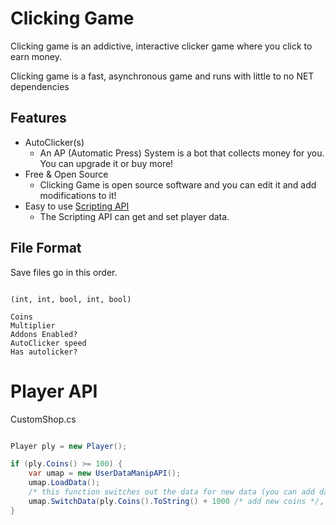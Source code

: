 # Clicking Game

Clicking game is an addictive, interactive clicker game where you click to earn money.

Clicking game is a fast, asynchronous game and runs with little to no NET dependencies

## Features

- AutoClicker(s)
	- An AP (Automatic Press) System is a bot that collects money for you. You can upgrade it or buy more!
- Free & Open Source
	- Clicking Game is open source software and you can edit it and add modifications to it!
- Easy to use [Scripting API](#player-api)
	- The Scripting API can get and set player data.

## File Format

Save files go in this order.

```

(int, int, bool, int, bool)

Coins
Multiplier
Addons Enabled?
AutoClicker speed
Has autolicker?

```

# Player API

CustomShop.cs

```csharp

Player ply = new Player();

if (ply.Coins() >= 100) {
	var umap = new UserDataManipAPI();
	umap.LoadData();
	/* this function switches out the data for new data (you can add data using inceptions) */
	umap.SwitchData(ply.Coins().ToString() + 1000 /* add new coins */, ply.Multiplier().ToString(), ply.HasAddonsEnabled().ToString(), ply.APSpeed().ToString(), ply.OwnsAutoClick()); 
}

```

